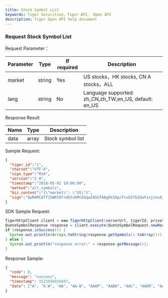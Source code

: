 ```yaml
---
title: Stock Symbol List
keywords: Tiger Securities、Tiger API、 Open API
description: Tiger Open API help document
---
```


### Request Stock Symbol List

Request Parameter：

 Parameter | Type   | If required | Description                              
---|---|---|---
market|string|Yes|US stocks，HK stocks, CN A stocks，ALL
lang|string|No|Language supported: zh_CN,zh_TW,en_US, default: en_US

Response Result

 Name | Type  | Description       
---|---|---
data|array|Stock symbol list

Sample Request:
```json 
{
  "tiger_id":"1",
  "charset":"UTF-8",
  "sign_type":"RSA",
  "version":"2.0",
  "timestamp":"2018-05-01 10:00:00",
  "method":"all_symbols",
  "biz_content":"{\"market\": \"US\"}",
  "sign":"QwM4MCdffJ5WK59f+dbFvKMn5Qqw2A5GTA8g0XIAp/Fsvb5fbZUwYzxjznx0jO7VO9Npbzd+ywR6VrMz4liblTMPGDvDnPJP0rGUVF+xbj/3MBr3vFZ25XheyjfHIpP6f+qhNkn9KdFsviohZAWeplkYjV+OyxwMQmpnkP/vll4="
}
```

SDK Sample Request:

```java
TigerHttpClient client = new TigerHttpClient(serverUrl, tigerId, privateKey);
QuoteSymbolResponse response = client.execute(QuoteSymbolRequest.newRequest(Market.US));
if (response.isSuccess()) {
  System.out.println(Arrays.toString(response.getSymbols().toArray()));
} else {
  System.out.println("response error:" + response.getMessage());
}
```

Response Sample:
```json
{
  "code": 0,
  "message": "success",
  "timestamp": 1525938835697,
  "data": ["A", "A.W", "AA", "AA-B", "AAAP", "AABA", "AAC", "AADR", "AAIT", "AAL", "AALCP", "AAMC", "AAME"]
}
```
